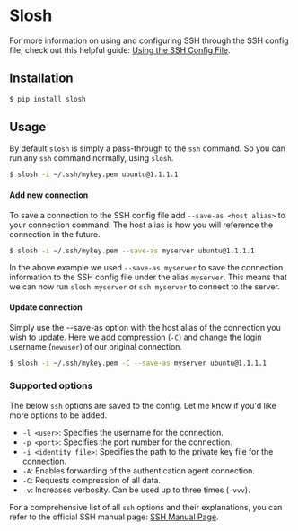 # Slosh

For more information on using and configuring SSH through the SSH config file, check out this helpful guide: [Using the SSH Config File](https://linuxize.com/post/using-the-ssh-config-file/).


## Installation

```bash
$ pip install slosh
```

## Usage

By default `slosh` is simply a pass-through to the `ssh` command. So you can run any `ssh` command normally, using `slosh`.

```bash
$ slosh -i ~/.ssh/mykey.pem ubuntu@1.1.1.1 
```

#### Add new connection

To save a connection to the SSH config file add `--save-as <host alias>` to your connection command. The host alias is how you will reference the connection in the future. 
```bash
$ slosh -i ~/.ssh/mykey.pem --save-as myserver ubuntu@1.1.1.1 
```
In the above example we used `--save-as myserver` to save the connection information to the SSH config file under the alias `myserver`. This means that we can now run `slosh myserver` or `ssh myserver` to connect to the server.

#### Update connection

Simply use the --save-as option with the host alias of the connection you wish to update. Here we add compression (`-C`) and change the login username (`newuser`) of our original connection.

```bash
$ slosh -i ~/.ssh/mykey.pem -C --save-as myserver ubuntu@1.1.1.1 
```

### Supported options
The below `ssh` options are saved to the config. Let me know if you'd like more options to be added.

- `-l <user>`: Specifies the username for the connection.
- `-p <port>`: Specifies the port number for the connection.
- `-i <identity file>`: Specifies the path to the private key file for the connection.
- `-A`: Enables forwarding of the authentication agent connection.
- `-C`: Requests compression of all data.
- `-v`: Increases verbosity. Can be used up to three times (`-vvv`).

For a comprehensive list of all `ssh` options and their explanations, you can refer to the official SSH manual page: [SSH Manual Page](https://man7.org/linux/man-pages/man1/ssh.1.html).
